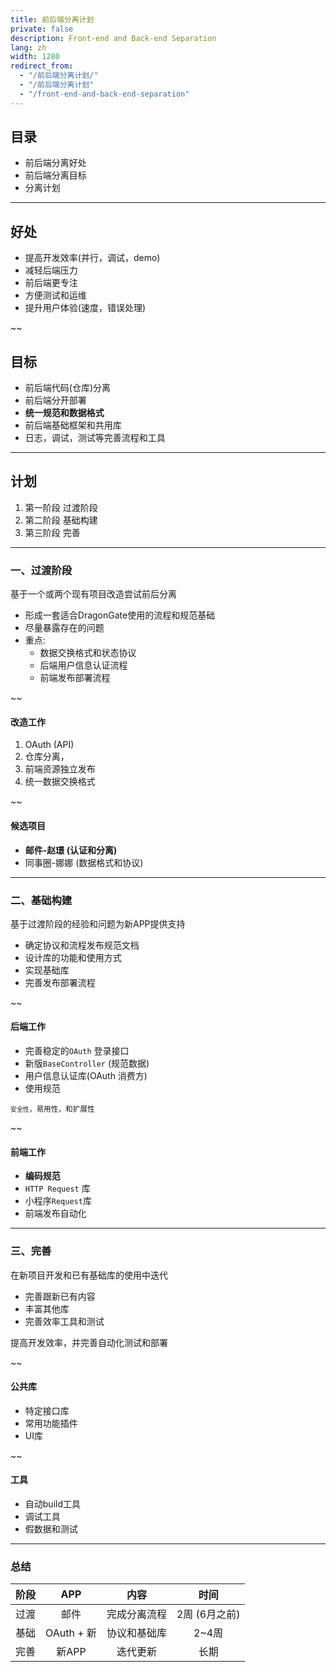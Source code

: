```yaml
---
title: 前后端分离计划
private: false
description: Front-end and Back-end Separation 
lang: zh
width: 1280
redirect_from:
  - "/前后端分离计划/"
  - "/前后端分离计划"
  - "/front-end-and-back-end-separation"
---
```


## 目录

* 前后端分离好处
* 前后端分离目标
* 分离计划


------------------

## 好处

* 提高开发效率(并行，调试，demo)
* 减轻后端压力
* 前后端更专注
* 方便测试和运维
* 提升用户体验(速度，错误处理)

~~

## 目标

* 前后端代码(仓库)分离
* 前后端分开部署
* **统一规范和数据格式**
* 前后端基础框架和共用库
* 日志，调试，测试等完善流程和工具

---------------

## 计划

1. 第一阶段 过渡阶段
2. 第二阶段 基础构建
3. 第三阶段 完善

-----------

### 一、过渡阶段

基于一个或两个现有项目改造尝试前后分离

* 形成一套适合DragonGate使用的流程和规范基础
* 尽量暴露存在的问题
* 重点:
  * 数据交换格式和状态协议
  * 后端用户信息认证流程
  * 前端发布部署流程

~~

#### 改造工作

1. OAuth (API) 
3. 仓库分离，
4. 前端资源独立发布
2. 统一数据交换格式

~~
#### 候选项目

* **邮件-赵璟 (认证和分离)**
* 同事圈-娜娜 (数据格式和协议)


------
### 二、基础构建

基于过渡阶段的经验和问题为新APP提供支持

* 确定协议和流程发布规范文档
* 设计库的功能和使用方式
* 实现基础库
* 完善发布部署流程

~~
#### 后端工作

* 完善稳定的`OAuth` 登录接口
* 新版`BaseController` (规范数据)
* 用户信息认证库(OAuth 消费方)
* 使用规范

<small>`安全性`，易用性，和扩展性</small>


~~
#### 前端工作

* **编码规范**
* `HTTP Request` 库
* 小程序`Request`库
* 前端发布自动化


-------------

### 三、完善

在新项目开发和已有基础库的使用中迭代

* 完善跟新已有内容
* 丰富其他库
* 完善效率工具和测试

提高开发效率，并完善自动化测试和部署

~~
#### 公共库

* 特定接口库
* 常用功能插件
* UI库

~~
#### 工具

* 自动build工具
* 调试工具
* 假数据和测试


------

### 总结

| 阶段 |  APP  | 内容 | 时间  |
|-------|:------:|:------:|:-------:|
| 过渡 |  邮件   |  完成分离流程|  2周 (6月之前) |
| 基础 | OAuth + 新 |  协议和基础库 |   2~4周 | 
| 完善 |  新APP  |  迭代更新  |   长期    | 
